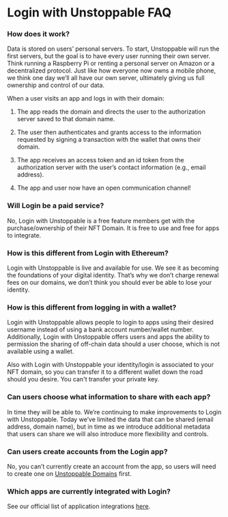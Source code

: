 # Login with Unstoppable FAQ

### How does it work?

Data is stored on users’ personal servers. To start, Unstoppable will run the first servers, but the goal is to have every user running their own server. Think running a Raspberry Pi or renting a personal server on Amazon or a decentralized protocol. Just like how everyone now owns a mobile phone, we think one day we’ll all have our own server, ultimately giving us full ownership and control of our data.

When a user visits an app and logs in with their domain:

1. The app reads the domain and directs the user to the authorization server saved to that domain name.

2. The user then authenticates and grants access to the information requested by signing a transaction with the wallet that owns their domain.

3. The app receives an access token and an id token from the authorization server with the user’s contact information (e.g., email address). 

4. The app and user now have an open communication channel! 

### Will Login be a paid service?

No, Login with Unstoppable is a free feature members get with the purchase/ownership of their NFT Domain. It is free to use and free for apps to integrate.

[comment]: # (How is this different from Facebook Login or Google Login?)

### How is this different from Login with Ethereum?

Login with Unstoppable is live and available for use. We see it as becoming the foundations of your digital identity. That’s why we don’t charge renewal fees on our domains, we don’t think you should ever be able to lose your identity. 

### How is this different from logging in with a wallet? 

Login with Unstoppable allows people to login to apps using their desired username instead of using a bank account number/wallet number. Additionally, Login with Unstoppable offers users and apps the ability to permission the sharing of off-chain data should a user choose, which is not available using a wallet. 

Also with Login with Unstoppable your identity/login is associated to your NFT domain, so you can transfer it to a different wallet down the road should you desire. You can't transfer your private key.

### Can users choose what information to share with each app?

In time they will be able to. We’re continuing to make improvements to Login with Unstoppable. Today we’ve limited the data that can be shared (email address, domain name), but in time as we introduce additional metadata that users can share we will also introduce more flexibility and controls.  

### Can users create accounts from the Login app? 

No, you can’t currently create an account from the app, so users will need to create one on [Unstoppable Domains](https://unstoppabledomains.com) first. 

### Which apps are currently integrated with Login?

See our official list of application integrations [here](https://unstoppabledomains.com/apps?filters=26).

[comment]: # (Is UD doing a kyc/mlr service?)
